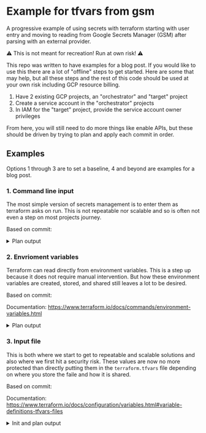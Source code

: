# Example for tfvars from gsm

A progressive example of using secrets with terraform starting with user entry and moving to reading from Google Secrets Manager (GSM) after parsing with an external provider.

:warning: This is not meant for recreation! Run at own risk! :warning:

This repo was written to have examples for a blog post. If you would like to use this there are a lot of "offline" steps to get started. Here are some that may help, but all these steps and the rest of this code should be used at your own risk including GCP resource billing.

1. Have 2 existing GCP projects, an "orchestrator" and "target" project
2. Create a service account in the "orchestrator" projects
3. In IAM for the "target" project, provide the service account owner privileges

From here, you will still need to do more things like enable APIs, but these should be driven by trying to plan and apply each commit in order.

## Examples

Options 1 through 3 are to set a baseline, 4 and beyond are examples for a blog post.

### 1. Command line input

The most simple version of secrets management is to enter them as terraform asks on run. This is not repeatable nor scalable and so is often not even a step on most projects journey.

Based on commit: <SHA>

<details>
<summary>Plan output</summary>
<p>

```
example-tfvars-from-gsm# terraform plan
var.private_variable
  Enter a value: super secret

google_project_service.run: Refreshing state... [id=core-301515/run.googleapis.com]
google_cloud_run_service.my-service: Refreshing state... [id=locations/europe-west2/namespaces/core-301515/services/my-service]
google_cloud_run_service_iam_member.allusers: Refreshing state... [id=v1/projects/core-301515/locations/europe-west2/services/my-service/roles/run.invoker/allusers]

An execution plan has been generated and is shown below.
Resource actions are indicated with the following symbols:
  ~ update in-place

Terraform will perform the following actions:

  # google_cloud_run_service.my-service will be updated in-place
  ~ resource "google_cloud_run_service" "my-service" {
        id                         = "locations/europe-west2/namespaces/core-301515/services/my-service"
        name                       = "my-service"
        # (4 unchanged attributes hidden)


      ~ template {

          ~ spec {
                # (2 unchanged attributes hidden)

              ~ containers {
                    # (3 unchanged attributes hidden)

                  + env {
                      + name  = "PUBLIC_VARIABLE"
                      + value = "insecure"
                    }
                  + env {
                      + name  = "PRIVATE_VARIABLE"
                      + value = "super secret"
                    }


                    # (2 unchanged blocks hidden)
                }
            }
            # (1 unchanged block hidden)
        }

        # (2 unchanged blocks hidden)
    }

Plan: 0 to add, 1 to change, 0 to destroy.

------------------------------------------------------------------------

Note: You didn't specify an "-out" parameter to save this plan, so Terraform
can't guarantee that exactly these actions will be performed if
"terraform apply" is subsequently run.
```

</p>
</details>

### 2. Envrioment variables

Terraform can read directly from environment variables. This is a step up because it does not require manual intervention. But how these environment variables are created, stored, and shared still leaves a lot to be desired.

Based on commit: <SHA>

Documentation: https://www.terraform.io/docs/commands/environment-variables.html

<details>
<summary>Plan output</summary>
<p>

```
example-tfvars-from-gsm# export TF_VAR_private_variable="super secret" && terraform plan
google_project_service.run: Refreshing state... [id=core-301515/run.googleapis.com]
google_cloud_run_service.my-service: Refreshing state... [id=locations/europe-west2/namespaces/core-301515/services/my-service]
google_cloud_run_service_iam_member.allusers: Refreshing state... [id=v1/projects/core-301515/locations/europe-west2/services/my-service/roles/run.invoker/allusers]

An execution plan has been generated and is shown below.
Resource actions are indicated with the following symbols:
  ~ update in-place

Terraform will perform the following actions:

  # google_cloud_run_service.my-service will be updated in-place
  ~ resource "google_cloud_run_service" "my-service" {
        id                         = "locations/europe-west2/namespaces/core-301515/services/my-service"
        name                       = "my-service"
        # (4 unchanged attributes hidden)


      ~ template {

          ~ spec {
                # (2 unchanged attributes hidden)

              ~ containers {
                    # (3 unchanged attributes hidden)

                  + env {
                      + name  = "PUBLIC_VARIABLE"
                      + value = "insecure"
                    }
                  + env {
                      + name  = "PRIVATE_VARIABLE"
                      + value = "super secret"
                    }


                    # (2 unchanged blocks hidden)
                }
            }
            # (1 unchanged block hidden)
        }

        # (2 unchanged blocks hidden)
    }

Plan: 0 to add, 1 to change, 0 to destroy.

------------------------------------------------------------------------

Note: You didn't specify an "-out" parameter to save this plan, so Terraform
can't guarantee that exactly these actions will be performed if
"terraform apply" is subsequently run.
```

</p>
</details>

### 3. Input file

This is both where we start to get to repeatable and scalable solutions and also where we first hit a security risk. These values are now no more protected than directly putting them in the `terraform.tfvars` file depending on where you store the faile and how it is shared.

Based on commit: <SHA>

Documentation: https://www.terraform.io/docs/configuration/variables.html#variable-definitions-tfvars-files

<details>
<summary>Init and plan output</summary>
<p>

```
example-tfvars-from-gsm# export TF_VAR_private_variable=""                              
example-tfvars-from-gsm# echo $TF_VAR_private_variable

example-tfvars-from-gsm# terraform plan -var-file="terraform-secret.tfvars" 
google_project_service.run: Refreshing state... [id=core-301515/run.googleapis.com]
google_cloud_run_service.my-service: Refreshing state... [id=locations/europe-west2/namespaces/core-301515/services/my-service]
google_cloud_run_service_iam_member.allusers: Refreshing state... [id=v1/projects/core-301515/locations/europe-west2/services/my-service/roles/run.invoker/allusers]

An execution plan has been generated and is shown below.
Resource actions are indicated with the following symbols:
  ~ update in-place

Terraform will perform the following actions:

  # google_cloud_run_service.my-service will be updated in-place
  ~ resource "google_cloud_run_service" "my-service" {
        id                         = "locations/europe-west2/namespaces/core-301515/services/my-service"
        name                       = "my-service"
        # (4 unchanged attributes hidden)


      ~ template {

          ~ spec {
                # (2 unchanged attributes hidden)

              ~ containers {
                    # (3 unchanged attributes hidden)

                  + env {
                      + name  = "PUBLIC_VARIABLE"
                      + value = "insecure"
                    }
                  + env {
                      + name  = "PRIVATE_VARIABLE"
                      + value = "super secret"
                    }


                    # (2 unchanged blocks hidden)
                }
            }
            # (1 unchanged block hidden)
        }

        # (2 unchanged blocks hidden)
    }

Plan: 0 to add, 1 to change, 0 to destroy.

------------------------------------------------------------------------

Note: You didn't specify an "-out" parameter to save this plan, so Terraform
can't guarantee that exactly these actions will be performed if
"terraform apply" is subsequently run.
```

</p>
</details>

